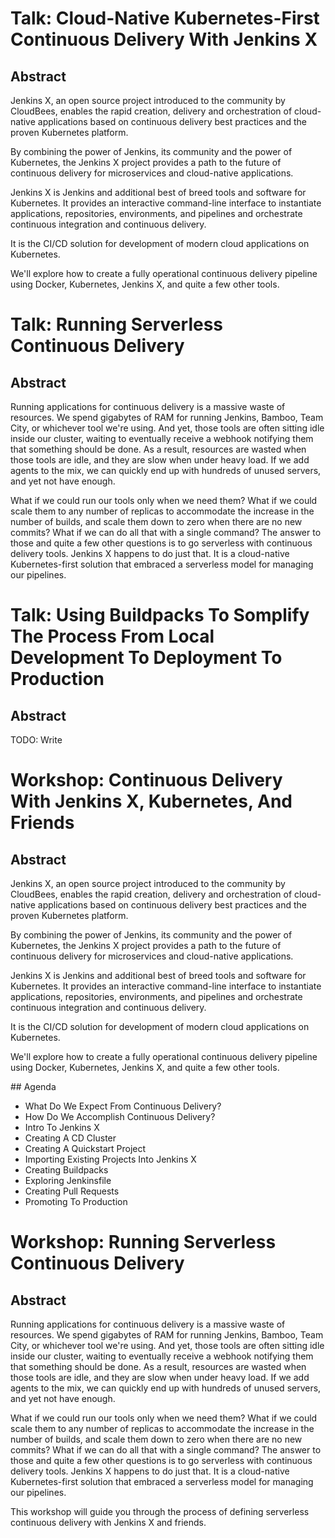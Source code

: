 # Talk: Cloud-Native Kubernetes-First Continuous Delivery With Jenkins X

## Abstract

Jenkins X, an open source project introduced to the community by CloudBees, enables the rapid creation, delivery and orchestration of cloud-native applications based on continuous delivery best practices and the proven Kubernetes platform.

By combining the power of Jenkins, its community and the power of Kubernetes, the Jenkins X project provides a path to the future of continuous delivery for microservices and cloud-native applications.

Jenkins X is Jenkins and additional best of breed tools and software for Kubernetes. It provides an interactive command-line interface to instantiate applications, repositories, environments, and pipelines and orchestrate continuous integration and continuous delivery.

It is the CI/CD solution for development of modern cloud applications on Kubernetes.

We'll explore how to create a fully operational continuous delivery pipeline using Docker, Kubernetes, Jenkins X, and quite a few other tools.

# Talk: Running Serverless Continuous Delivery

## Abstract

Running applications for continuous delivery is a massive waste of resources. We spend gigabytes of RAM for running Jenkins, Bamboo, Team City, or whichever tool we're using. And yet, those tools are often sitting idle inside our cluster, waiting to eventually receive a webhook notifying them that something should be done. As a result, resources are wasted when those tools are idle, and they are slow when under heavy load. If we add agents to the mix, we can quickly end up with hundreds of unused servers, and yet not have enough.

What if we could run our tools only when we need them? What if we could scale them to any number of replicas to accommodate the increase in the number of builds, and scale them down to zero when there are no new commits? What if we can do all that with a single command? The answer to those and quite a few other questions is to go serverless with continuous delivery tools. Jenkins X happens to do just that. It is a cloud-native Kubernetes-first solution that embraced a serverless model for managing our pipelines.

# Talk: Using Buildpacks To Somplify The Process From Local Development To Deployment To Production

## Abstract

TODO: Write

# Workshop: Continuous Delivery With Jenkins X, Kubernetes, And Friends

## Abstract

Jenkins X, an open source project introduced to the community by CloudBees, enables the rapid creation, delivery and orchestration of cloud-native applications based on continuous delivery best practices and the proven Kubernetes platform.

By combining the power of Jenkins, its community and the power of Kubernetes, the Jenkins X project provides a path to the future of continuous delivery for microservices and cloud-native applications.

Jenkins X is Jenkins and additional best of breed tools and software for Kubernetes. It provides an interactive command-line interface to instantiate applications, repositories, environments, and pipelines and orchestrate continuous integration and continuous delivery.

It is the CI/CD solution for development of modern cloud applications on Kubernetes.

We'll explore how to create a fully operational continuous delivery pipeline using Docker, Kubernetes, Jenkins X, and quite a few other tools.

## Agenda

* What Do We Expect From Continuous Delivery?
* How Do We Accomplish Continuous Delivery?
* Intro To Jenkins X
* Creating A CD Cluster
* Creating A Quickstart Project
* Importing Existing Projects Into Jenkins X
* Creating Buildpacks
* Exploring Jenkinsfile
* Creating Pull Requests
* Promoting To Production

# Workshop: Running Serverless Continuous Delivery

## Abstract

Running applications for continuous delivery is a massive waste of resources. We spend gigabytes of RAM for running Jenkins, Bamboo, Team City, or whichever tool we're using. And yet, those tools are often sitting idle inside our cluster, waiting to eventually receive a webhook notifying them that something should be done. As a result, resources are wasted when those tools are idle, and they are slow when under heavy load. If we add agents to the mix, we can quickly end up with hundreds of unused servers, and yet not have enough.

What if we could run our tools only when we need them? What if we could scale them to any number of replicas to accommodate the increase in the number of builds, and scale them down to zero when there are no new commits? What if we can do all that with a single command? The answer to those and quite a few other questions is to go serverless with continuous delivery tools. Jenkins X happens to do just that. It is a cloud-native Kubernetes-first solution that embraced a serverless model for managing our pipelines.

This workshop will guide you through the process of defining serverless continuous delivery with Jenkins X and friends.